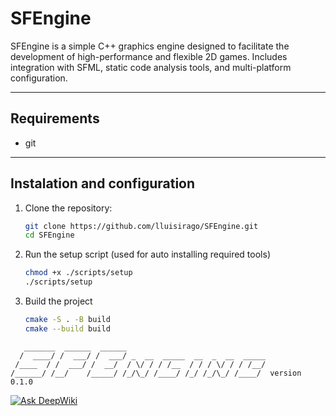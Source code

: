 # SFEngine

SFEngine is a simple C++ graphics engine designed to facilitate the development of high-performance and flexible 2D games. Includes integration with SFML, static code analysis tools, and multi-platform configuration.

---

## Requirements

- git

---

## Instalation and configuration

1. Clone the repository:
    ```bash
    git clone https://github.com/lluisirago/SFEngine.git
    cd SFEngine
    ```
2. Run the setup script (used for auto installing required tools)
    ```bash
    chmod +x ./scripts/setup
    ./scripts/setup
    ```
3. Build the project
    ```bash
    cmake -S . -B build
    cmake --build build
    ```


```
   _______  ______  ______    
  /  ____/ /  ___/ /  ___/ _  __  _____  __  _  __  _____
 /____  / /  ___/ /  __/  / \/ / / /__  / / / \/ / / /__/  
/______/ /__/    /_____/ /_/\_/ /____/ /_/ /_/\_/ /____/  version 0.1.0
```

[![Ask DeepWiki](https://deepwiki.com/badge.svg)](https://deepwiki.com/lluisirago/SFEngine)